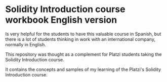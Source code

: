 # Solidity Introduction course workbook English version
Is very helpful for the students to have this valuable course in Spanish, but there is a lot of students thinking in work with an international company, normally in English.

This repository was thought as a complement for Platzi students taking the Solidity Introduction course.

It contains the concepts and samples of my learning of the Platzi's Solidity Introduction course.
